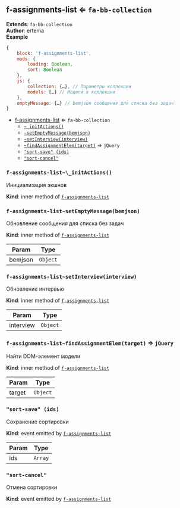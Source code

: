 <a name="module_f-assignments-list"></a>

## f-assignments-list ⇐ <code>fa-bb-collection</code>
**Extends**: <code>fa-bb-collection</code>  
**Author**: ertema  
**Example**  
```js
{
    block: 'f-assignments-list',
    mods: {
        loading: Boolean,
        sort: Boolean
    },
    js: {
        collection: {…}, // Параметры коллекции
        models: […] // Модели в коллекции
    },
    emptyMessage: {…} // bemjson сообщения для списка без задач
}
```

* [f-assignments-list](#module_f-assignments-list) ⇐ <code>fa-bb-collection</code>
    * [`~_initActions()`](#module_f-assignments-list.._initActions)
    * [`~setEmptyMessage(bemjson)`](#module_f-assignments-list..setEmptyMessage)
    * [`~setInterview(interview)`](#module_f-assignments-list..setInterview)
    * [`~findAssignmentElem(target)`](#module_f-assignments-list..findAssignmentElem) ⇒ <code>jQuery</code>
    * [`"sort-save" (ids)`](#event_sort-save)
    * [`"sort-cancel"`](#event_sort-cancel)

<a name="module_f-assignments-list.._initActions"></a>

### `f-assignments-list~\_initActions()`
Инициализация экшнов

**Kind**: inner method of [<code>f-assignments-list</code>](#module_f-assignments-list)  
<a name="module_f-assignments-list..setEmptyMessage"></a>

### `f-assignments-list~setEmptyMessage(bemjson)`
Обновление сообщения для списка без задач

**Kind**: inner method of [<code>f-assignments-list</code>](#module_f-assignments-list)  

| Param | Type |
| --- | --- |
| bemjson | <code>Object</code> | 

<a name="module_f-assignments-list..setInterview"></a>

### `f-assignments-list~setInterview(interview)`
Обновление интервью

**Kind**: inner method of [<code>f-assignments-list</code>](#module_f-assignments-list)  

| Param | Type |
| --- | --- |
| interview | <code>Object</code> | 

<a name="module_f-assignments-list..findAssignmentElem"></a>

### `f-assignments-list~findAssignmentElem(target)` ⇒ <code>jQuery</code>
Найти DOM-элемент модели

**Kind**: inner method of [<code>f-assignments-list</code>](#module_f-assignments-list)  

| Param | Type |
| --- | --- |
| target | <code>Object</code> | 

<a name="event_sort-save"></a>

### `"sort-save" (ids)`
Сохранение сортировки

**Kind**: event emitted by [<code>f-assignments-list</code>](#module_f-assignments-list)  

| Param | Type |
| --- | --- |
| ids | <code>Array</code> | 

<a name="event_sort-cancel"></a>

### `"sort-cancel"`
Отмена сортировки

**Kind**: event emitted by [<code>f-assignments-list</code>](#module_f-assignments-list)  
